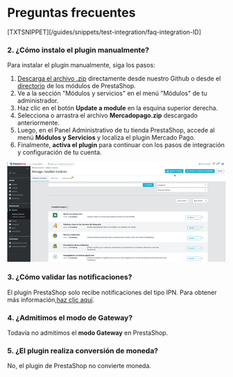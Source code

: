 # Preguntas frecuentes

[TXTSNIPPET][/guides/snippets/test-integration/faq-integration-ID]

### 2. ¿Cómo instalo el plugin manualmente?
 
Para instalar el plugin manualmente, siga los pasos:
 
1. [Descarga el archivo .zip](https://github.com/mercadopago/cart-prestashop-7/raw/master/mercadopago.zip) directamente desde nuestro Github o desde el [directorio](https://addons.prestashop.com/es/pago-tarjeta-carteras-digitales/23962-mercado-pago.html) de los módulos de PrestaShop.
2. Ve a la sección "Módulos y servicios" en el menú "Módulos" de tu administrador.
3. Haz clic en el botón **Update a module** en la esquina superior derecha.
4. Selecciona o arrastra el archivo **Mercadopago.zip** descargado anteriormente.
5. Luego, en el Panel Administrativo de tu tienda PrestaShop, accede al menú **Módulos y Servicios** y localiza el plugin Mercado Pago.
6. Finalmente, **activa el plugin** para continuar con los pasos de integración y configuración de tu cuenta.

![Activar manualmente el plugin](/images/prestashop/instalacao_manual_es.gif)

### 3. ¿Cómo validar las notificaciones?
 
El plugin PrestaShop solo recibe notificaciones del tipo IPN. Para obtener más información,[haz clic aquí](https://www.mercadopago[FAKER][URL][DOMAIN]/developers/es/guides/Notifications/ipn).
 
### 4. ¿Admitimos el modo de Gateway?
 
Todavía no admitimos el **modo Gateway** en PrestaShop.
 
### 5. ¿El plugin realiza conversión de moneda?
 
No, el plugin de PrestaShop no convierte moneda.